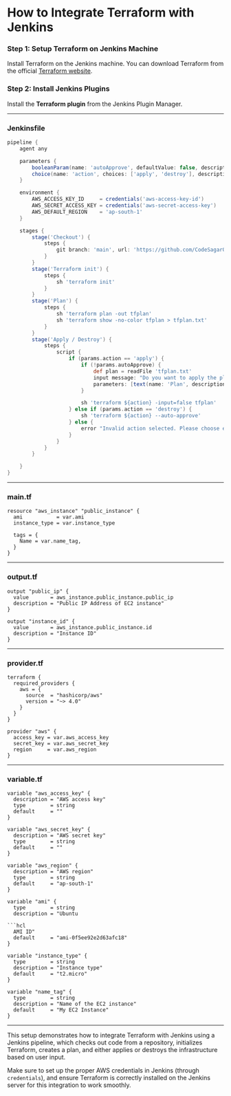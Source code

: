 # How to Integrate Terraform with Jenkins

### Step 1: Setup Terraform on Jenkins Machine
Install Terraform on the Jenkins machine. You can download Terraform from the official [Terraform website](https://www.terraform.io/downloads).

### Step 2: Install Jenkins Plugins
Install the **Terraform plugin** from the Jenkins Plugin Manager.

---

### Jenkinsfile

```groovy
pipeline {
    agent any

    parameters {
        booleanParam(name: 'autoApprove', defaultValue: false, description: 'Automatically run apply after generating plan?')
        choice(name: 'action', choices: ['apply', 'destroy'], description: 'Select the action to perform')
    }

    environment {
        AWS_ACCESS_KEY_ID     = credentials('aws-access-key-id')
        AWS_SECRET_ACCESS_KEY = credentials('aws-secret-access-key')
        AWS_DEFAULT_REGION    = 'ap-south-1'
    }

    stages {
        stage('Checkout') {
            steps {
                git branch: 'main', url: 'https://github.com/CodeSagarOfficial/jenkins-scripts.git'
            }
        }
        stage('Terraform init') {
            steps {
                sh 'terraform init'
            }
        }
        stage('Plan') {
            steps {
                sh 'terraform plan -out tfplan'
                sh 'terraform show -no-color tfplan > tfplan.txt'
            }
        }
        stage('Apply / Destroy') {
            steps {
                script {
                    if (params.action == 'apply') {
                        if (!params.autoApprove) {
                            def plan = readFile 'tfplan.txt'
                            input message: "Do you want to apply the plan?",
                            parameters: [text(name: 'Plan', description: 'Please review the plan', defaultValue: plan)]
                        }

                        sh 'terraform ${action} -input=false tfplan'
                    } else if (params.action == 'destroy') {
                        sh 'terraform ${action} --auto-approve'
                    } else {
                        error "Invalid action selected. Please choose either 'apply' or 'destroy'."
                    }
                }
            }
        }

    }
}
```

---

### main.tf

```hcl
resource "aws_instance" "public_instance" {
  ami           = var.ami
  instance_type = var.instance_type

  tags = {
    Name = var.name_tag,
  }
}
```

---

### output.tf

```hcl
output "public_ip" {
  value       = aws_instance.public_instance.public_ip
  description = "Public IP Address of EC2 instance"
}

output "instance_id" {
  value       = aws_instance.public_instance.id
  description = "Instance ID"
}
```

---

### provider.tf

```hcl
terraform {
  required_providers {
    aws = {
      source  = "hashicorp/aws"
      version = "~> 4.0"
    }
  }
}

provider "aws" {
  access_key = var.aws_access_key
  secret_key = var.aws_secret_key
  region     = var.aws_region
}
```

---

### variable.tf

```hcl
variable "aws_access_key" {
  description = "AWS access key"
  type        = string
  default     = ""
}

variable "aws_secret_key" {
  description = "AWS secret key"
  type        = string
  default     = ""
}

variable "aws_region" {
  description = "AWS region"
  type        = string
  default     = "ap-south-1"
}

variable "ami" {
  type        = string
  description = "Ubuntu

```hcl
  AMI ID"
  default     = "ami-0f5ee92e2d63afc18"
}

variable "instance_type" {
  type        = string
  description = "Instance type"
  default     = "t2.micro"
}

variable "name_tag" {
  type        = string
  description = "Name of the EC2 instance"
  default     = "My EC2 Instance"
}
```

---

This setup demonstrates how to integrate Terraform with Jenkins using a Jenkins pipeline, which checks out code from a repository, initializes Terraform, creates a plan, and either applies or destroys the infrastructure based on user input.

Make sure to set up the proper AWS credentials in Jenkins (through `credentials`), and ensure Terraform is correctly installed on the Jenkins server for this integration to work smoothly.